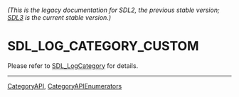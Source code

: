 ###### (This is the legacy documentation for SDL2, the previous stable version; [SDL3](https://wiki.libsdl.org/SDL3/) is the current stable version.)
# SDL_LOG_CATEGORY_CUSTOM

Please refer to [SDL_LogCategory](SDL_LogCategory) for details.

----
[CategoryAPI](CategoryAPI), [CategoryAPIEnumerators](CategoryAPIEnumerators)

